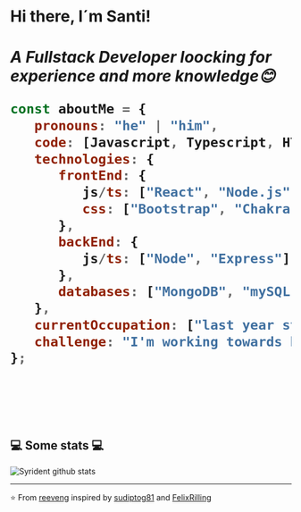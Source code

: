 <h1> Hi there, I´m Santi! <h1/>


<p><em>A Fullstack Developer loocking for experience and more knowledge😊</br>
</em></p>


```javascript
const aboutMe = {
   pronouns: "he" | "him",
   code: [Javascript, Typescript, HTML, CSS],
   technologies: {
      frontEnd: {
         js/ts: ["React", "Node.js"],
         css: ["Bootstrap", "Chakra UI"]
      },
      backEnd: {
         js/ts: ["Node", "Express"],
      },
      databases: ["MongoDB", "mySQL", "SQLServer", "Sequelize", "FireBase"],
   },
   currentOccupation: ["last year student, open for job opportunities"],
   challenge: "I'm working towards being able to run a marathon.",
};
```
</br></br>
<h2>💻 Some stats 💻</h2>

![Syrident github stats](https://github-readme-stats.vercel.app/api?username=Syrident23&show_icons=true&theme=codeSTACKr)



---

⭐️ From [reeveng](https://github.com/reeveng) inspired by [sudiptog81](https://github.com/sudiptog81) and  [FelixRilling](https://github.com/)
